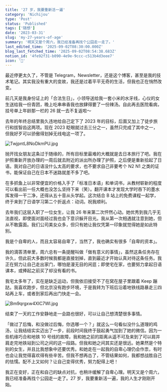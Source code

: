 ```yaml
---
title: '27 岁，我要重新活一遍'
category: 'Nichijou'
type: 'Post'
status: 'Published'
tags: ['随想']
date: '2023-03-31'
slug: 'my-27-years-of-age'
summary: '明天又是个周六，我已经准备再找个公园走一走了。'
last_edited_time: '2025-09-02T08:30:00.000Z'
blog_last_fetched_time: '2025-09-02T08:54:38.683Z'
notion_id: '4fe92f31-b090-4e9e-9ccc-c513b4d3eee7'
icon: '💟'
---
```


最近停更太久了，不管是 Telegram，Newsletter，还是这个博客，甚至是我的技术笔记。其实我没有重大的变故，我还是过着平平无奇的生活，但我也正在悄然改变。

前几天是我身份证上的「合法生日」，小领导送给我一套小米的水牙线，心仪的女生送给我一份青团，晚上吃串串香我也放肆得要了一份辣汤。自此再去医院看病，挂号单上年龄那一栏的 26 就一去不复返啦～

去年的年终总结里我久违地给自己定下了 2023 年的目标，后面又加上了徒步旅行和拔智齿这两项。现在 2023 眨眼就过去三分之一，虽然只完成了其中之一，但我好歹可以骄傲得划掉无线电这一项了。

![TwjpntL8NoDkmPU.jpg](https://cdn.sa.net/2024/03/16/TwjpntL8NoDkmPU.jpg)

抛开找女朋友这条过于随缘的，所有目标里最难的大概就是去日本旅行了吧。我在护照重新开放办理的一周后就去附近的派出所办理了护照，之后便是重新拾起了日语。我对自己的日语没什么太高的要求，也不要求自己非要考个 N2 N1 之类的证书，能保证自己在日本不迷路就差不多了吧。

在多抓鱼上以非常便宜的价格入手了「标准日本语」和单词书，从教材崭新的程度可以看出前一任大概也没怎么坚持下来（笑）。翻开课本才发现大学时吞下的墨水挥发得一干二净，还得从五十音从头学起。这次结合 B 站上的免费课程一起学，终于来到了日语学习第二个折返点：动词。祝我顺利。

去年我们这层入职了一位女生，让我 26 年来第二次怦然心动。她优秀到我几乎无法直视，即使面对面经过我也会下意识躲开目光。我从第一次相遇就注意到她，但从不敢露面。我们公司美女众多，但只有她让我仅凭第一印象就觉得她是如此特别。

我是个自卑的人，而且太容易自卑了，当然了，我也确实有很多「自卑的资本」。

我的滴答清单里，周六总有一条提醒叫做「做有意义的事情」，虽然这条任务存在许久，但此前大多数时候我都是直接划掉，直到最近才开始认真对待这条任务。我正在努力让自己走出家门，哪怕是漫无目的闲逛；即使宅在家，也要努力拿起日语课本，或捧起之前买了却没有看的书。

我宅太多年了，实在是缺乏运动，但我依旧接受不了在窝在屋子里跟着 Keep 蹦跶。我喜欢跑步，但北京没有跑步环境，于是我转为下班后沿着地铁线路暴走三四站再上车，或者到家后再出门快走一会。

![Bm9qrgxw4XIC7Wl.jpg](https://cdn.sa.net/2024/03/16/Bm9qrgxw4XIC7Wl.jpg)

结束了一天的工作安静地走一会路也很好，可以让自己想清楚很多事情。

「做过了后悔，和没做过后悔，你选哪一个？」就这么一句看似没什么道理的鸡汤，让我结结实实迈出了一步，前段时间我终于鼓起勇气加到了她的微信。因为一些机缘巧合和地铁 10 号线的故障，我和她之前的距离从遥不可及来到了可以肩并肩走完地铁站到公司之间的这一段路。但我和她之间其实还是很远。她果然是个特别的女生，并且比我想象中还要优秀。和她走在一起我的自卑心理仍会作祟，有时也会让我觉得喜欢得有些辛苦。但我不想再怂了，不管结果如何，我都想战胜自己的怯懦。配不上又如何？让自己变得优秀，努力配得上吧！

我正在变好，正在和自己的缺点对抗，也稍许缓解了自卑心理。明天又是个周六，我已经准备再找个公园走一走了。27 岁，我要重新活一遍，我的人生才刚刚开始。
